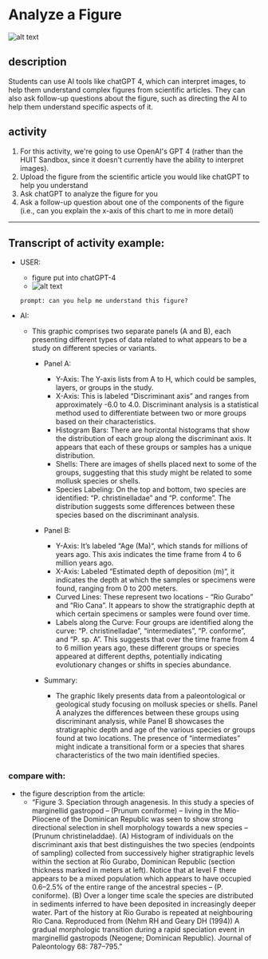 # Analyze a Figure

![alt text](https://files.slack.com/files-pri/T0HTW3H0V-F062AQXH99D/elle.l.studio_genetic_testing_diagram.png?pub_secret=973a97d7e6)


## description
Students can use AI tools like chatGPT 4, which can interpret images, to help them understand complex figures from scientific articles. They can also ask follow-up questions about the figure, such as directing the AI to help them understand specific aspects of it. 

## activity
1. For this activity, we're going to use OpenAI's GPT 4 (rather than the HUIT Sandbox, since it doesn't currently have the ability to interpret images).
2. Upload the figure from the scientific article you would like chatGPT to help you understand
3. Ask chatGPT to analyze the figure for you
4. Ask a follow-up question about one of the components of the figure (i.e., can you explain the x-axis of this chart to me in more detail)

---
## Transcript of activity example: 
* USER:
    * figure put into chatGPT-4
    * ![alt text](https://files.slack.com/files-pri/T0HTW3H0V-F062R3US97V/3-s2.0-b0123693969000149-gr3__1_.jpg?pub_secret=f965bede9b)

    ```prompt: can you help me understand this figure?```

* AI: 
    * This graphic comprises two separate panels (A and B), each presenting different types of data related to what appears to be a study on different species or variants.
        * Panel A:
            * Y-Axis: The Y-axis lists from A to H, which could be samples, layers, or groups in the study.
            * X-Axis: This is labeled “Discriminant axis” and ranges from approximately -6.0 to 4.0. Discriminant analysis is a statistical method used to differentiate between two or more groups based on their characteristics.
            * Histogram Bars: There are horizontal histograms that show the distribution of each group along the discriminant axis. It appears that each of these groups or samples has a unique distribution.
            * Shells: There are images of shells placed next to some of the groups, suggesting that this study might be related to some mollusk species or shells.
            * Species Labeling: On the top and bottom, two species are identified: “P. christinelladae” and “P. conforme”. The distribution suggests some differences between these species based on the discriminant analysis.

        * Panel B:
            * Y-Axis: It’s labeled “Age (Ma)“, which stands for millions of years ago. This axis indicates the time frame from 4 to 6 million years ago.
            * X-Axis: Labeled “Estimated depth of deposition (m)“, it indicates the depth at which the samples or specimens were found, ranging from 0 to 200 meters.
            * Curved Lines: These represent two locations - “Rio Gurabo” and “Rio Cana”. It appears to show the stratigraphic depth at which certain specimens or samples were found over time.
            * Labels along the Curve: Four groups are identified along the curve: “P. christinelladae”, “intermediates”, “P. conforme”, and “P. sp. A”. This suggests that over the time frame from 4 to 6 million years ago, these different groups or species appeared at different depths, potentially indicating evolutionary changes or shifts in species abundance.

        * Summary:
            * The graphic likely presents data from a paleontological or geological study focusing on mollusk species or shells. Panel A analyzes the differences between these groups using discriminant analysis, while Panel B showcases the stratigraphic depth and age of the various species or groups found at two locations. The presence of “intermediates” might indicate a transitional form or a species that shares characteristics of the two main identified species.

### compare with: 
* the figure description from the article: 
    * “Figure 3. Speciation through anagenesis. In this study a species of marginellid gastropod – (Prunum coniforme) – living in the Mio-Pliocene of the Dominican Republic was seen to show strong directional selection in shell morphology towards a new species –(Prunum christineladdae). (A) Histogram of individuals on the discriminant axis that best distinguishes the two species (endpoints of sampling) collected from successively higher stratigraphic levels within the section at Rio Gurabo, Dominican Republic (section thickness marked in meters at left). Notice that at level F there appears to be a mixed population which appears to have occupied 0.6–2.5% of the entire range of the ancestral species – (P. coniforme). (B) Over a longer time scale the species are distributed in sediments inferred to have been deposited in increasingly deeper water. Part of the history at Rio Gurabo is repeated at neighbouring Rio Cana. Reproduced from (Nehm RH and Geary DH (1994)) A gradual morphologic transition during a rapid speciation event in marginellid gastropods (Neogene; Dominican Republic). Journal of Paleontology 68: 787–795.”